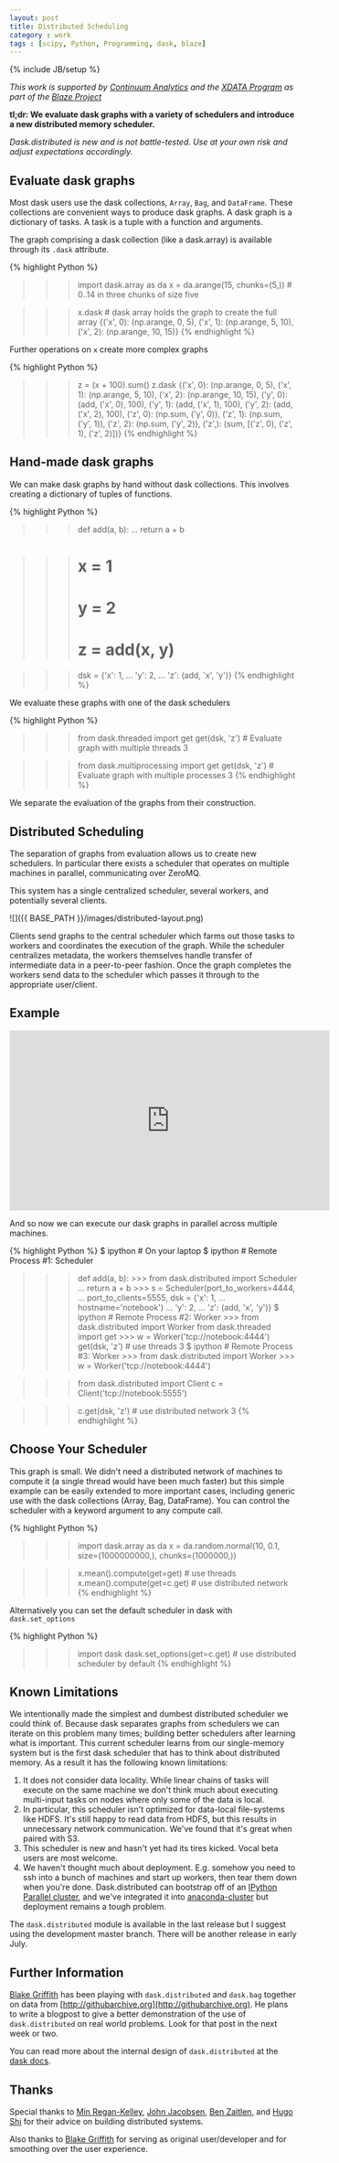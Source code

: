 ```yaml
---
layout: post
title: Distributed Scheduling
category : work
tags : [scipy, Python, Programming, dask, blaze]
---
```

{% include JB/setup %}

*This work is supported by [Continuum Analytics](http://continuum.io)
and the [XDATA Program](http://www.darpa.mil/our_work/i2o/programs/xdata.aspx)
as part of the [Blaze Project](http://blaze.pydata.org)*

**tl;dr: We evaluate dask graphs with a variety of schedulers and introduce a
new distributed memory scheduler.**

*Dask.distributed is new and is not battle-tested.  Use at your own risk and
adjust expectations accordingly.*

Evaluate dask graphs
--------------------

Most dask users use the dask collections, ``Array``, ``Bag``, and
``DataFrame``.  These collections are convenient ways to produce
dask graphs.  A dask graph is a dictionary of tasks.  A task is a tuple with a
function and arguments.

The graph comprising a dask collection (like a dask.array) is available through
its ``.dask`` attribute.

{% highlight Python %}
>>> import dask.array as da
>>> x = da.arange(15, chunks=(5,))  # 0..14 in three chunks of size five

>>> x.dask  # dask array holds the graph to create the full array
{('x', 0): (np.arange, 0, 5),
 ('x', 1): (np.arange, 5, 10),
 ('x', 2): (np.arange, 10, 15)}
{% endhighlight %}

Further operations on ``x`` create more complex graphs

{% highlight Python %}
>>> z = (x + 100).sum()
>>> z.dask
{('x', 0): (np.arange, 0, 5),
 ('x', 1): (np.arange, 5, 10),
 ('x', 2): (np.arange, 10, 15),
 ('y', 0): (add, ('x', 0), 100),
 ('y', 1): (add, ('x', 1), 100),
 ('y', 2): (add, ('x', 2), 100),
 ('z', 0): (np.sum, ('y', 0)),
 ('z', 1): (np.sum, ('y', 1)),
 ('z', 2): (np.sum, ('y', 2)),
 ('z',): (sum, [('z', 0), ('z', 1), ('z', 2)])}
{% endhighlight %}


Hand-made dask graphs
---------------------

We can make dask graphs by hand without dask collections.  This involves
creating a dictionary of tuples of functions.

{% highlight Python %}
>>> def add(a, b):
...     return a + b

>>> # x = 1
>>> # y = 2
>>> # z = add(x, y)

>>> dsk = {'x': 1,
...        'y': 2,
...        'z': (add, 'x', 'y')}
{% endhighlight %}

We evaluate these graphs with one of the dask schedulers

{% highlight Python %}
>>> from dask.threaded import get
>>> get(dsk, 'z')   # Evaluate graph with multiple threads
3

>>> from dask.multiprocessing import get
>>> get(dsk, 'z')   # Evaluate graph with multiple processes
3
{% endhighlight %}

We separate the evaluation of the graphs from their construction.

Distributed Scheduling
----------------------

The separation of graphs from evaluation allows us to create new schedulers.
In particular there exists a scheduler that operates on multiple machines in
parallel, communicating over ZeroMQ.

This system has a single centralized scheduler, several workers, and
potentially several clients.

![]({{ BASE_PATH }}/images/distributed-layout.png)

Clients send graphs to the central scheduler which farms out those tasks to
workers and coordinates the execution of the graph.  While the scheduler
centralizes metadata, the workers themselves handle transfer of intermediate
data in a peer-to-peer fashion.  Once the graph completes the workers send data
to the scheduler which passes it through to the appropriate user/client.

Example
-------

<iframe width="560" height="315"
src="https://www.youtube.com/embed/uQro_CaP9Fo?rel=0" frameborder="0"
allowfullscreen></iframe>

And so now we can execute our dask graphs in parallel across multiple machines.

{% highlight Python %}
$ ipython  # On your laptop                 $ ipython  # Remote Process #1:  Scheduler
>>> def add(a, b):                          >>> from dask.distributed import Scheduler
...     return a + b                        >>> s = Scheduler(port_to_workers=4444,
                                            ...               port_to_clients=5555,
>>> dsk = {'x': 1,                          ...               hostname='notebook')
...        'y': 2,
...        'z': (add, 'x', 'y')}            $ ipython  # Remote Process #2:  Worker
                                            >>> from dask.distributed import Worker
>>> from dask.threaded import get           >>> w = Worker('tcp://notebook:4444')
>>> get(dsk, 'z')  # use threads
3                                           $ ipython  # Remote Process #3:  Worker
                                            >>> from dask.distributed import Worker
                                            >>> w = Worker('tcp://notebook:4444')

>>> from dask.distributed import Client
>>> c = Client('tcp://notebook:5555')

>>> c.get(dsk, 'z') # use distributed network
3
{% endhighlight %}

Choose Your Scheduler
---------------------

This graph is small.  We didn't need a distributed network of machines
to compute it (a single thread would have been much faster)
but this simple example can be easily extended to more important cases,
including generic use with the dask collections (Array, Bag, DataFrame).  You
can control the scheduler with a keyword argument to any compute call.

{% highlight Python %}
>>> import dask.array as da
>>> x = da.random.normal(10, 0.1, size=(1000000000,), chunks=(1000000,))

>>> x.mean().compute(get=get)    # use threads
>>> x.mean().compute(get=c.get)  # use distributed network
{% endhighlight %}


Alternatively you can set the default scheduler in dask with ``dask.set_options``

{% highlight Python %}
>>> import dask
>>> dask.set_options(get=c.get)  # use distributed scheduler by default
{% endhighlight %}


Known Limitations
-----------------

We intentionally made the simplest and dumbest distributed scheduler we could
think of.  Because dask separates graphs from schedulers we can iterate on this
problem many times; building better schedulers after learning what is
important.  This current scheduler learns from our single-memory system but is
the first dask scheduler that has to think about distributed memory.  As a
result it has the following known limitations:

1.  It does not consider data locality.  While linear chains of tasks will
execute on the same machine we don't think much about executing multi-input
tasks on nodes where only some of the data is local.
2.  In particular, this scheduler isn't optimized for data-local file-systems
like HDFS.  It's still happy to read data from HDFS, but this results in
unnecessary network communication.  We've found that it's great when paired
with S3.
3.  This scheduler is new and hasn't yet had its tires kicked.  Vocal beta
users are most welcome.
4.  We haven't thought much about deployment.  E.g. somehow you need to ssh
into a bunch of machines and start up workers, then tear them down when you're
done.  Dask.distributed can bootstrap off of an
[IPython Parallel cluster](http://dask.readthedocs.org/en/latest/distributed.html#ipython-parallel),
and we've integrated it into
[anaconda-cluster](http://continuum.io/anaconda-cluster) but deployment remains
a tough problem.

The ``dask.distributed`` module is available in the last release but I suggest
using the development master branch.  There will be another release in early
July.


Further Information
-------------------

[Blake Griffith](https://github.com/cowlicks) has been playing with
``dask.distributed`` and ``dask.bag`` together on data from
[http://githubarchive.org](http://githubarchive.org).  He plans to write a
blogpost to give a better demonstration of the use of ``dask.distributed`` on
real world problems.  Look for that post in the next week or two.

You can read more about the internal design of ``dask.distributed`` at the
[dask docs](http://dask.pydata.org/en/latest/distributed.html).


Thanks
------

Special thanks to [Min Regan-Kelley](https://github.com/minrk),
[John Jacobsen](http://eigenhombre.com/),
[Ben Zaitlen](https://twitter.com/quasiben),
and [Hugo Shi](https://www.linkedin.com/pub/hugo-shi/10/579/442)
for their advice on building distributed systems.

Also thanks to [Blake Griffith](https://github.com/cowlicks) for serving as
original user/developer and for smoothing over the user experience.
